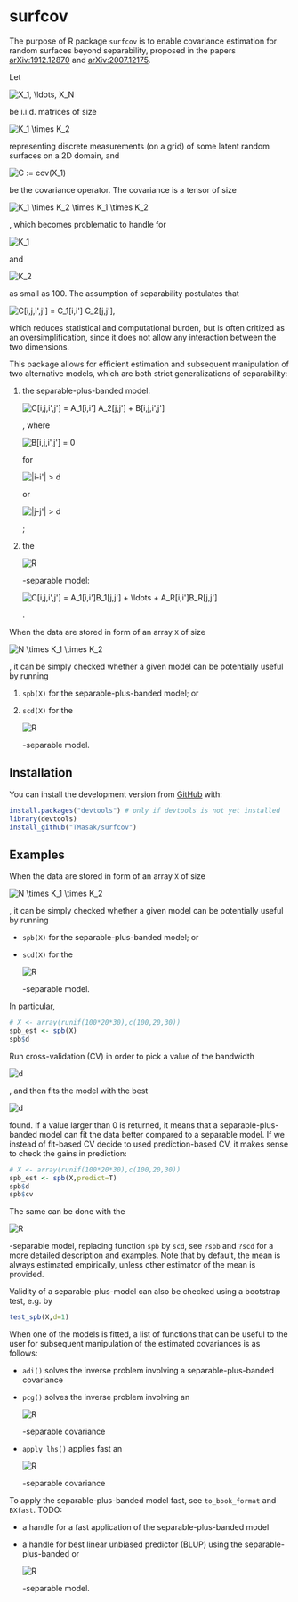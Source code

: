 
<!-- README.md is generated from README.Rmd. Please edit that file -->

# surfcov

<!-- badges: start -->
<!-- badges: end -->

The purpose of R package `surfcov` is to enable covariance estimation
for random surfaces beyond separability, proposed in the papers
[arXiv:1912.12870](https://arxiv.org/abs/1912.12870) and
[arXiv:2007.12175](https://arxiv.org/abs/2007.12175).

Let

![ X\_1, \\ldots, X\_N ](https://latex.codecogs.com/png.image?%5Cdpi%7B110%7D&space;%5Cbg_white&space;%20X_1%2C%20%5Cldots%2C%20X_N%20 " X_1, \ldots, X_N ")

be i.i.d. matrices of size

![ K\_1 \\times K\_2 ](https://latex.codecogs.com/png.image?%5Cdpi%7B110%7D&space;%5Cbg_white&space;%20K_1%20%5Ctimes%20K_2%20 " K_1 \times K_2 ")

representing discrete measurements (on a grid) of some latent random
surfaces on a 2D domain, and

![ C := cov(X\_1) ](https://latex.codecogs.com/png.image?%5Cdpi%7B110%7D&space;%5Cbg_white&space;%20C%20%3A%3D%20cov%28X_1%29%20 " C := cov(X_1) ")

be the covariance operator. The covariance is a tensor of size

![ K\_1 \\times K\_2 \\times K\_1 \\times K\_2 ](https://latex.codecogs.com/png.image?%5Cdpi%7B110%7D&space;%5Cbg_white&space;%20K_1%20%5Ctimes%20K_2%20%5Ctimes%20K_1%20%5Ctimes%20K_2%20 " K_1 \times K_2 \times K_1 \times K_2 ")

, which becomes problematic to handle for

![K\_1](https://latex.codecogs.com/png.image?%5Cdpi%7B110%7D&space;%5Cbg_white&space;K_1 "K_1")

and

![K\_2](https://latex.codecogs.com/png.image?%5Cdpi%7B110%7D&space;%5Cbg_white&space;K_2 "K_2")

as small as 100. The assumption of separability postulates that

![
C\[i,j,i',j'\] = C\_1\[i,i'\] C\_2\[j,j'\],
](https://latex.codecogs.com/png.image?%5Cdpi%7B110%7D&space;%5Cbg_white&space;%0AC%5Bi%2Cj%2Ci%27%2Cj%27%5D%20%3D%20C_1%5Bi%2Ci%27%5D%20C_2%5Bj%2Cj%27%5D%2C%0A "
C[i,j,i',j'] = C_1[i,i'] C_2[j,j'],
")

which reduces statistical and computational burden, but is often
critized as an oversimplification, since it does not allow any
interaction between the two dimensions.

This package allows for efficient estimation and subsequent manipulation
of two alternative models, which are both strict generalizations of
separability:

1.  the separable-plus-banded model:

    ![ C\[i,j,i',j'\] = A\_1\[i,i'\] A\_2\[j,j'\] + B\[i,j,i',j'\] ](https://latex.codecogs.com/png.image?%5Cdpi%7B110%7D&space;%5Cbg_white&space;%20C%5Bi%2Cj%2Ci%27%2Cj%27%5D%20%3D%20A_1%5Bi%2Ci%27%5D%20A_2%5Bj%2Cj%27%5D%20%2B%20B%5Bi%2Cj%2Ci%27%2Cj%27%5D%20 " C[i,j,i',j'] = A_1[i,i'] A_2[j,j'] + B[i,j,i',j'] ")

    , where

    ![ B\[i,j,i',j'\] = 0 ](https://latex.codecogs.com/png.image?%5Cdpi%7B110%7D&space;%5Cbg_white&space;%20B%5Bi%2Cj%2Ci%27%2Cj%27%5D%20%3D%200%20 " B[i,j,i',j'] = 0 ")

    for

    ![\|i-i'\| &gt; d ](https://latex.codecogs.com/png.image?%5Cdpi%7B110%7D&space;%5Cbg_white&space;%7Ci-i%27%7C%20%3E%20d%20 "|i-i'| > d ")

    or

    ![ \|j-j'\| &gt; d ](https://latex.codecogs.com/png.image?%5Cdpi%7B110%7D&space;%5Cbg_white&space;%20%7Cj-j%27%7C%20%3E%20d%20 " |j-j'| > d ")

    ;
2.  the

    ![R](https://latex.codecogs.com/png.image?%5Cdpi%7B110%7D&space;%5Cbg_white&space;R "R")

    -separable model:

    ![ C\[i,j,i',j'\] = A\_1\[i,i'\]B\_1\[j,j'\] + \\ldots + A\_R\[i,i'\]B\_R\[j,j'\]](https://latex.codecogs.com/png.image?%5Cdpi%7B110%7D&space;%5Cbg_white&space;%20C%5Bi%2Cj%2Ci%27%2Cj%27%5D%20%3D%20A_1%5Bi%2Ci%27%5DB_1%5Bj%2Cj%27%5D%20%2B%20%5Cldots%20%2B%20A_R%5Bi%2Ci%27%5DB_R%5Bj%2Cj%27%5D " C[i,j,i',j'] = A_1[i,i']B_1[j,j'] + \ldots + A_R[i,i']B_R[j,j']")

    .

When the data are stored in form of an array `X` of size

![ N \\times K\_1 \\times K\_2 ](https://latex.codecogs.com/png.image?%5Cdpi%7B110%7D&space;%5Cbg_white&space;%20N%20%5Ctimes%20K_1%20%5Ctimes%20K_2%20 " N \times K_1 \times K_2 ")

, it can be simply checked whether a given model can be potentially
useful by running

1.  `spb(X)` for the separable-plus-banded model; or
2.  `scd(X)` for the

    ![R](https://latex.codecogs.com/png.image?%5Cdpi%7B110%7D&space;%5Cbg_white&space;R "R")

    -separable model.

## Installation

You can install the development version from
[GitHub](https://github.com/) with:

``` r
install.packages("devtools") # only if devtools is not yet installed
library(devtools)
install_github("TMasak/surfcov")
```

## Examples

When the data are stored in form of an array `X` of size

![ N \\times K\_1 \\times K\_2 ](https://latex.codecogs.com/png.image?%5Cdpi%7B110%7D&space;%5Cbg_white&space;%20N%20%5Ctimes%20K_1%20%5Ctimes%20K_2%20 " N \times K_1 \times K_2 ")

, it can be simply checked whether a given model can be potentially
useful by running

-   `spb(X)` for the separable-plus-banded model; or
-   `scd(X)` for the

    ![R](https://latex.codecogs.com/png.image?%5Cdpi%7B110%7D&space;%5Cbg_white&space;R "R")

    -separable model.

In particular,

``` r
# X <- array(runif(100*20*30),c(100,20,30))
spb_est <- spb(X)
spb$d
```

Run cross-validation (CV) in order to pick a value of the bandwidth

![d](https://latex.codecogs.com/png.image?%5Cdpi%7B110%7D&space;%5Cbg_white&space;d "d")

, and then fits the model with the best

![d](https://latex.codecogs.com/png.image?%5Cdpi%7B110%7D&space;%5Cbg_white&space;d "d")

found. If a value larger than 0 is returned, it means that a
separable-plus-banded model can fit the data better compared to a
separable model. If we instead of fit-based CV decide to used
prediction-based CV, it makes sense to check the gains in prediction:

``` r
# X <- array(runif(100*20*30),c(100,20,30))
spb_est <- spb(X,predict=T)
spb$d
spb$cv
```

The same can be done with the

![R](https://latex.codecogs.com/png.image?%5Cdpi%7B110%7D&space;%5Cbg_white&space;R "R")

-separable model, replacing function `spb` by `scd`, see `?spb` and
`?scd` for a more detailed description and examples. Note that by
default, the mean is always estimated empirically, unless other
estimator of the mean is provided.

Validity of a separable-plus-model can also be checked using a bootstrap
test, e.g. by

``` r
test_spb(X,d=1)
```

When one of the models is fitted, a list of functions that can be useful
to the user for subsequent manipulation of the estimated covariances is
as follows:

-   `adi()` solves the inverse problem involving a separable-plus-banded
    covariance
-   `pcg()` solves the inverse problem involving an

    ![R](https://latex.codecogs.com/png.image?%5Cdpi%7B110%7D&space;%5Cbg_white&space;R "R")

    -separable covariance
-   `apply_lhs()` applies fast an

    ![R](https://latex.codecogs.com/png.image?%5Cdpi%7B110%7D&space;%5Cbg_white&space;R "R")

    -separable covariance

To apply the separable-plus-banded model fast, see `to_book_format` and
`BXfast`. TODO:

-   a handle for a fast application of the separable-plus-banded model
-   a handle for best linear unbiased predictor (BLUP) using the
    separable-plus-banded or

    ![R](https://latex.codecogs.com/png.image?%5Cdpi%7B110%7D&space;%5Cbg_white&space;R "R")

    -separable model.
